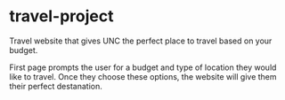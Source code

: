 # travel-project

Travel website that gives UNC the perfect place to travel based on your budget.

First page prompts the user for a budget and type of location they would like to travel. 
Once they choose these options, the website will give them their perfect destanation. 